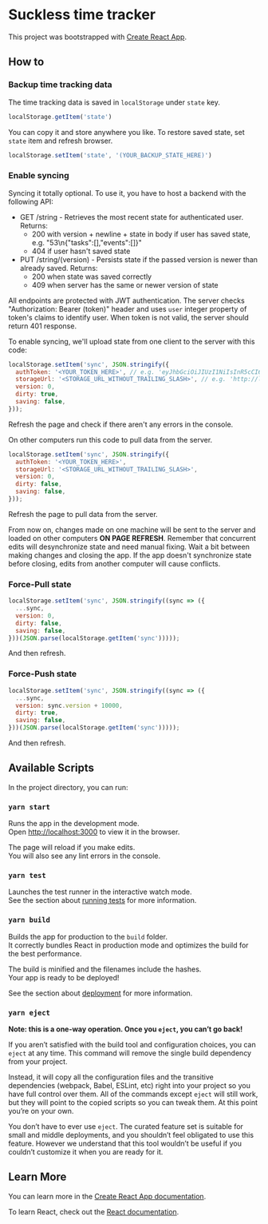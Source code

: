 # Suckless time tracker

This project was bootstrapped with [Create React App](https://github.com/facebook/create-react-app).

## How to

### Backup time tracking data

The time tracking data is saved in `localStorage` under `state` key.

```javascript
localStorage.getItem('state')
```

You can copy it and store anywhere you like.
To restore saved state, set `state` item and refresh browser.

```javascript
localStorage.setItem('state', '(YOUR_BACKUP_STATE_HERE)')
```

### Enable syncing

Syncing it totally optional. To use it, you have to host a backend with the following API:

- GET /string - Retrieves the most recent state for authenticated user. Returns:
  - 200 with version + newline + state in body if user has saved state, e.g. "53\n{"tasks":[],"events":[]}"
  - 404 if user hasn't saved state
- PUT /string/(version) - Persists state if the passed version is newer than already saved. Returns:
  - 200 when state was saved correctly
  - 409 when server has the same or newer version of state

All endpoints are protected with JWT authentication. The server checks "Authorization: Bearer (token)" header and uses `user` integer property of token's claims to identify user. When token is not valid, the server should return 401 response.

To enable syncing, we'll upload state from one client to the server with this code:

```javascript
localStorage.setItem('sync', JSON.stringify({
  authToken: '<YOUR_TOKEN_HERE>', // e.g. 'eyJhbGciOiJIUzI1NiIsInR5cCI6IkpXVCJ9.eyJ1c2VyIjoxMCwiZXhwIjoxNTE2MjM5MDIyfQ.HD1tPARxtsBHeKzyUrwM6UVLacxhe8K2dVy-piLsj-E'
  storageUrl: '<STORAGE_URL_WITHOUT_TRAILING_SLASH>', // e.g. 'http://localhost:8000'
  version: 0,
  dirty: true,
  saving: false,
}));
```

Refresh the page and check if there aren't any errors in the console.

On other computers run this code to pull data from the server.

```javascript
localStorage.setItem('sync', JSON.stringify({
  authToken: '<YOUR_TOKEN_HERE>',
  storageUrl: '<STORAGE_URL_WITHOUT_TRAILING_SLASH>',
  version: 0,
  dirty: false,
  saving: false,
}));
```

Refresh the page to pull data from the server.

From now on, changes made on one machine will be sent to the server and loaded on other computers **ON PAGE REFRESH**. Remember that concurrent edits will desynchronize state and need manual fixing. Wait a bit between making changes and closing the app. If the app doesn't synchronize state before closing, edits from another computer will cause conflicts.

### Force-Pull state

```javascript
localStorage.setItem('sync', JSON.stringify((sync => ({
  ...sync,
  version: 0,
  dirty: false,
  saving: false,
}))(JSON.parse(localStorage.getItem('sync')))));
```

And then refresh.

### Force-Push state

```javascript
localStorage.setItem('sync', JSON.stringify((sync => ({
  ...sync,
  version: sync.version + 10000,
  dirty: true,
  saving: false,
}))(JSON.parse(localStorage.getItem('sync')))));
```

And then refresh.

## Available Scripts

In the project directory, you can run:

### `yarn start`

Runs the app in the development mode.\
Open [http://localhost:3000](http://localhost:3000) to view it in the browser.

The page will reload if you make edits.\
You will also see any lint errors in the console.

### `yarn test`

Launches the test runner in the interactive watch mode.\
See the section about [running tests](https://facebook.github.io/create-react-app/docs/running-tests) for more information.

### `yarn build`

Builds the app for production to the `build` folder.\
It correctly bundles React in production mode and optimizes the build for the best performance.

The build is minified and the filenames include the hashes.\
Your app is ready to be deployed!

See the section about [deployment](https://facebook.github.io/create-react-app/docs/deployment) for more information.

### `yarn eject`

**Note: this is a one-way operation. Once you `eject`, you can’t go back!**

If you aren’t satisfied with the build tool and configuration choices, you can `eject` at any time. This command will remove the single build dependency from your project.

Instead, it will copy all the configuration files and the transitive dependencies (webpack, Babel, ESLint, etc) right into your project so you have full control over them. All of the commands except `eject` will still work, but they will point to the copied scripts so you can tweak them. At this point you’re on your own.

You don’t have to ever use `eject`. The curated feature set is suitable for small and middle deployments, and you shouldn’t feel obligated to use this feature. However we understand that this tool wouldn’t be useful if you couldn’t customize it when you are ready for it.

## Learn More

You can learn more in the [Create React App documentation](https://facebook.github.io/create-react-app/docs/getting-started).

To learn React, check out the [React documentation](https://reactjs.org/).

